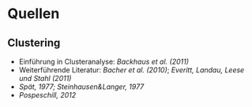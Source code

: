 # Quellen
## Clustering
- Einführung in Clusteranalyse: *Backhaus et al. (2011)*
- Weiterführende Literatur: *Bacher et al. (2010)*; *Everitt, Landau, Leese und Stahl (2011)*
- *Spät, 1977; Steinhausen&Langer, 1977*
- *Pospeschill, 2012*
